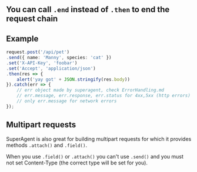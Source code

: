
## You can call `.end` instead of `.then` to end the request chain

## Example

```ts
request.post('/api/pet')
.send({ name: 'Manny', species: 'cat' })
.set('X-API-Key', 'foobar')
.set('Accept', 'application/json')
.then(res => {
    alert('yay got' + JSON.stringify(res.body))
}).catch(err => {
    // err object made by superagent, check ErrorHandling.md
    // err.message, err.response, err.status for 4xx,5xx (http errors)
    // only err.message for network errors
});
```

## Multipart requests

SuperAgent is also great for building multipart requests for which it provides methods `.attach()` and `.field()`.

When you use `.field()` or `.attach()` you can't use `.send()` and you must not set Content-Type (the correct type will be set for you).


